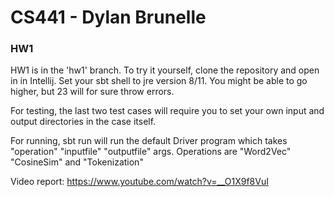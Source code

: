# CS441 - Dylan Brunelle

### HW1
HW1 is in the 'hw1' branch. To try it yourself, clone the repository and open in in Intellij. Set your sbt shell to jre version 8/11.
You might be able to go higher, but 23 will for sure throw errors. 

For testing, the last two test cases will require you to set your own input and output directories in the case itself.

For running, sbt run will run the default Driver program which takes "operation" "inputfile" "outputfile" args. Operations are "Word2Vec" "CosineSim" and "Tokenization"

Video report: https://www.youtube.com/watch?v=__O1X9f8VuI
